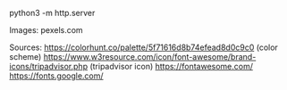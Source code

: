 python3 -m http.server

Images: pexels.com

Sources: 
https://colorhunt.co/palette/5f71616d8b74efead8d0c9c0 (color scheme)
https://www.w3resource.com/icon/font-awesome/brand-icons/tripadvisor.php (tripadvisor icon)
https://fontawesome.com/
https://fonts.google.com/


